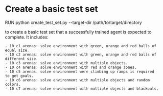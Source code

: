 # Create a basic test set

RUN python create_test_set.py --target-dir /path/to/target/directory

to create a basic test set that a successfully trained agent is expected to complete.
It includes:

    - 10 c1 arenas: solve environment with green, orange and red balls of equal size.
    - 10 c2 arenas: solve environment with green, orange and red balls of different size.
    - 10 c3 arenas: solve environment with multiple objects.
    - 10 c4 arenas: solve environment with red and orange zones.
    - 10 c5 arenas: solve environment were climbing up ramps is required to get goals.
    - 10 c6 arenas: solve environment with multiple objects and random colors.
    - 10 c7 arenas: solve environment with multiple objects and blackouts.
